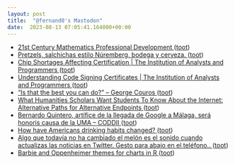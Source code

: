 ```yaml
---
layout: post
title:  "@fernand0's Mastodon"
date:  2023-08-13 07:05:41.164000+00:00
---
```

*  [21st Century Mathematics Professional Development ](https://samjshah.com/2023/08/03/21st-century-mathematics-professional-development) ([toot](https://mastodon.social/@fernand0/110881036118399021))
*  [Pretzels, salchichas estilo Núremberg, bodega y cerveza. ](https://avecesunafoto.wordpress.com/2023/08/12/pretzels-salchichas-estilo-nuremberg-bodega-y-cerveza) ([toot](https://mastodon.social/@fernand0/110877913734246033))
*  [Chip Shortages Affecting Certification \| The Institution of Analysts and Programmers ](https://www.iap.org.uk/main/chip-shortages-affecting-certification) ([toot](https://mastodon.social/@fernand0/110877822811400500))
*  [Understanding Code Signing Certificates \| The Institution of Analysts and Programmers ](https://www.iap.org.uk/main/understanding-code-signing-certificates) ([toot](https://mastodon.social/@fernand0/110877539858586700))
*  [“Is that the best you can do?” – George Couros ](https://georgecouros.ca/blog/archives/1413) ([toot](https://mastodon.social/@fernand0/110877341869242054))
*  [What Humanities Scholars Want Students To Know About the Internet: Alternative Paths for Alternative Endpoints ](https://computinged.wordpress.com/2023/07/17/what-humanities-scholars-want-students-to-know-about-the-internet-alternative-paths-for-alternative-endpoints) ([toot](https://mastodon.social/@fernand0/110877205200696797))
*  [Bernardo Quintero, artífice de la llegada de Google a Málaga, será honoris causa de la UMA – CODDII ](https://coddii.org/bernardo-quintero-artifice-de-la-llegada-de-google-a-malaga-sera-honoris-causa-de-la-um) ([toot](https://mastodon.social/@fernand0/110876897063427217))
*  [How have Americans drinking habits changed? ](https://usafacts.org/data-projects/beverages) ([toot](https://mastodon.social/@fernand0/110876691745594448))
*  [Algo que todavía no ha cambiado el melón es el sonido cuando actualizas las noticias en Twitter. Gesto para abajo en el teléfono.. ](https://mastodon.social/@fernand0/110876496788936790) ([toot](https://mastodon.social/@fernand0/110876496788936790))
*  [Barbie and Oppenheimer themes for charts in R ](https://flowingdata.com/2023/07/28/barbie-and-oppenheimer-themes-for-charts-in-r) ([toot](https://mastodon.social/@fernand0/110876462056781485))

